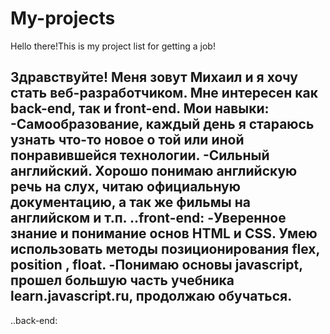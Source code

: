 # My-projects
Hello there!This is my project list for getting a job!

Здравствуйте! Меня зовут Михаил и я хочу стать веб-разработчиком. Мне интересен как back-end, так и front-end. 
Мои навыки:
-Самообразование, каждый день я стараюсь узнать что-то новое о той или иной понравившейся технологии.
-Сильный английский. Хорошо понимаю английскую речь на слух, читаю официальную документацию, а так же фильмы на английском и т.п.
..front-end:
-Уверенное знание и понимание основ HTML и CSS. Умею использовать методы позиционирования flex, position , float. 
-Понимаю основы javascript, прошел большую часть учебника learn.javascript.ru, продолжаю обучаться.
-
..back-end:

